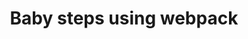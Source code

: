 ---
title: Baby steps using webpack 
published: 2016-10-15T22:30:00.001-07:00
layout: post.hbs
keywords: webpack
description: Lets review my webpack easy setup and learn how to use webpack in the process. 
---